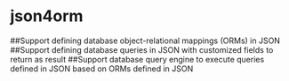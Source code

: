 # json4orm
##Support defining database object-relational mappings (ORMs) in JSON
##Support defining database queries in JSON with customized fields to return as result
##Support database query engine to execute queries defined in JSON based on ORMs defined in JSON

